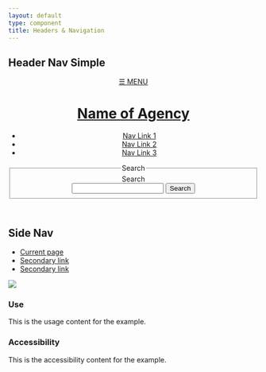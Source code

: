 ```yaml
---
layout: default
type: component
title: Headers & Navigation
---
```


<div class="preview">

  <h2>Header Nav Simple</h2>

  <header role="banner">
    <a href="#" id="menu-btn">&#9776; MENU</a>
    <div class="usa-grid">
      <div class="usa-width-one-sixth" id="logo">
        <a href="javascript:void(0)" accesskey="1" aria-label="Home">
          <h1 class="usa-header-title">Name of Agency</h1>
        </a>
      </div>
      <nav class="usa-nav-primary usa-width-one-half" role="navigation">
        <ul class="usa-nav-list usa-unstyled-list">
          <li>
            <a href="javascript:void(0)">Nav Link 1</a>
          </li>
          <li>
            <a href="javascript:void(0)">Nav Link 2</a>
          </li>
          <li>
            <a href="javascript:void(0)">Nav Link 3</a>
          </li>
        </ul>
      </nav>
      <div  class="usa-width-one-third">
        <form class="usa-search usa-search-small">           
          <fieldset>
            <legend class="usa-sr-only">Search</legend>
            <label for="search-field-small">Search</label>
            <div class="usa-search-bar">
              <input class="usa-search-input-small" type="search" id="search-field-small" class="usa-search-field">
              <button class="usa-search-submit usa-search-submit-small" type="submit">
                <span class="usa-sr-only">Search</span>
              </button>
            </div>
          </fieldset>
        </form>
      </div>
    </div>
  </header>

  <h2>Side Nav</h2>

  <div class="usa-grid">
    <aside class="side_nav usa-width-one-sixth">
      <ul class="usa-nav-list usa-unstyled-list">
        <li>
          <a class="usa-current-page" href="javascript:void(0)">Current page</a>
        </li>
        <li>
          <a href="javascript:void(0)">Secondary link</a>
        </li>
        <li>
          <a href="javascript:void(0)">Secondary link</a>
        </li>
      </ul>
    </aside>
    <main class="usa-width-five-sixths">
    </main>
  </div>

  <img src="{{ site.baseurl }}/assets/img/static/HeaderNav_FullUI_v1-930width.png">
</div>

<div class="usa-grid">
  <div class="usa-width-one-half">
    <h3>Use</h3>
    <p>This is the usage content for the example.</p>
  </div>
  <div class="usa-width-one-half">
    <h3>Accessibility</h3>
    <p>This is the accessibility content for the example.</p>
  </div>  
</div>